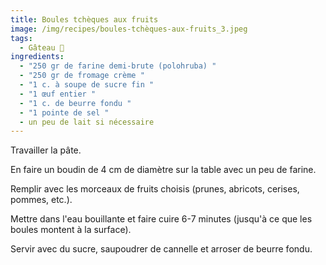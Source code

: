 ```yaml
---
title: Boules tchèques aux fruits
image: /img/recipes/boules-tchèques-aux-fruits_3.jpeg
tags:
  - Gâteau 🍰
ingredients:
  - "250 gr de farine demi-brute (polohruba) "
  - "250 gr de fromage crème "
  - "1 c. à soupe de sucre fin "
  - "1 œuf entier "
  - "1 c. de beurre fondu "
  - "1 pointe de sel "
  - un peu de lait si nécessaire
---
```

Travailler la pâte. 

En faire un boudin de 4 cm de diamètre sur la table avec un peu de farine.

Remplir avec les morceaux de fruits choisis (prunes, abricots, cerises, pommes, etc.).

Mettre dans l'eau bouillante et faire cuire 6-7 minutes (jusqu'à ce que les boules montent à la surface).

Servir avec du sucre, saupoudrer de cannelle et arroser de beurre fondu.